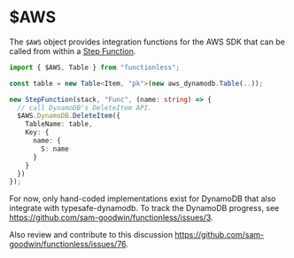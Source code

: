 # $AWS

The `$AWS` object provides integration functions for the AWS SDK that can be called from within a [Step Function](./4-Step-Functions.md).

```ts
import { $AWS, Table } from "functionless";

const table = new Table<Item, "pk">(new aws_dynamodb.Table(..));

new StepFunction(stack, "Func", (name: string) => {
  // call DynamoDB's DeleteItem API.
  $AWS.DynamoDB.DeleteItem({
    TableName: table,
    Key: {
      name: {
        S: name
      }
    }
  })
});
```

For now, only hand-coded implementations exist for DynamoDB that also integrate with typesafe-dynamodb. To track the DynamoDB progress, see https://github.com/sam-goodwin/functionless/issues/3.

Also review and contribute to this discussion https://github.com/sam-goodwin/functionless/issues/76.
